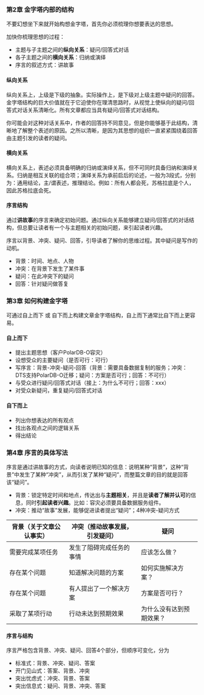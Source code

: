 ### 第2章 金字塔内部的结构

不要幻想坐下来就开始构想金字塔，首先你必须梳理你想要表达的思想。

加快你梳理思想的过程：

- 主题与子主题之间的**纵向关系**：疑问/回答式对话
- 各子主题之间的**横向关系**：归纳或演绎
- 序言的叙述方式：讲故事

#### 纵向关系

​	纵向关系上，上级是下级的抽象。实际操作上，是下级对上级主题中疑问的回答。金字塔结构的巨大价值就在于它迫使你在理清思路时，从视觉上使纵向的疑问/回答式对话关系清晰化。所有文章都应当具有疑问/回答式对话结构。

​	你可能会对这种对话关系中，作者的回答持不同意见，但是你能够基于此结构，清晰地了解整个表述的原因。之所以清晰，是因为其思想的组织一直紧紧围绕着回答由主题引发的读者的疑问。

#### 横向关系

​	横向关系上，表述必须具备明确的归纳或演绎关系，但不可同时具备归纳和演绎关系。归纳是相互关联的组合项；演绎关系为承前启后的论述，一般为3段式，分别为：通用结论，主/谓表述，推理结论。例如：所有人都会死，苏格拉底是个人，因此苏格拉底会死。

#### 序言结构

​	通过**讲故事**的序言来确定初始问题。通过纵向关系能够建立疑问/回答式的对话结构，但总要让读者有一个与主题相关的初始问题，来引起读者兴趣。

​	序言以背景、冲突、疑问、回答，引导读者了解你的思维过程。其中疑问是写作的动机。

- 背景：时间、地点、人物
- 冲突：在背景下发生了某件事
- 疑问：在此冲突下的疑问
- 回答：针对疑问做答复

### 第3章 如何构建金字塔

可通过自上而下 或 自下而上构建文章金字塔结构，自上而下通常比自下而上更容易。

#### 自上而下

- 提出主题思想（客户PolarDB-O容灾）
- 设想受众的主要疑问（是否可行：可行）
- 写序言：背景-冲突-疑问-回答（背景：需要具备数据复制的服务；冲突：DTS支持PolarDB-O迁移；疑问：方案是否可行；回答：不可行）
- 与受众进行疑问/回答式对话（接上：为什么不可行；回答：xxx）
- 对受众新疑问，重复疑问/回答式对话

#### 自下而上

- 列出你想表达的所有观点
- 找出各观点之间的逻辑关系
- 得出结论

### 第4章 序言的具体写法

序言是通过讲故事的方式，向读者说明已知的信息：说明某种“背景”，这种“背景”中发生了某种“冲突”，从而引发了某种“疑问”，而整篇文章的目的就是回答该“疑问”。

- 背景：锁定特定时间和地点，传达出与**主题相关**，并且是**读者了解并认可**的信息，同时**引起读者兴趣**。比如：容灾必须要具备数据服务组件。
- 冲突：推动“故事”发展，能够促进读者提出“疑问”；4种冲突-疑问方式

| 背景（关于文章公认事实） | 冲突（推动故事发展，引发疑问） | 疑问                     |
| ------------------------ | ------------------------------ | ------------------------ |
| 需要完成某项任务         | 发生了阻碍完成任务的事情       | 应该怎么做？             |
| 存在某个问题             | 知道解决问题的方案             | 如何实施解决方案？       |
| 存在某个问题             | 有人提出了一个解决方案         | 方案是否可行？           |
| 采取了某项行动           | 行动未达到预期效果             | 为什么没有达到预期效果？ |

#### 序言与结构

序言严格包含背景、冲突、疑问、回答4个部分，但顺序可变化，分为

- 标准式：背景、冲突、疑问、答案
- 开门见山式：答案、背景、冲突
- 突出忧虑式：冲突、背景、答案
- 突出信息式：疑问、背景、冲突、答案